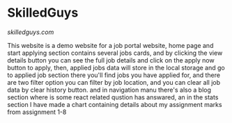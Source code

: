 # SkilledGuys
*skilledguys.com*

This website is a demo website for a job portal website, home page and start applying section contains several jobs cards, and by clicking the view details button you can see the full job details and click on the apply now button to apply, then, applied jobs data will store in the local storage and go to applied job section there you'll find jobs you have applied for, and there are two filter option you can filter by job location, and you can clear all job data by clear history button. and in navigation manu there's also a blog section where is some react related qustion has answared, an in the stats section I have made a chart containing details about my assignment marks from assignment 1-8
